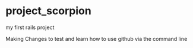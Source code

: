project_scorpion
================

my first rails project

Making Changes to test and learn how to use github via the command line
